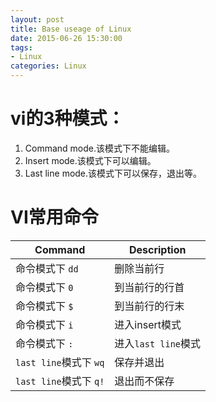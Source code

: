 ```yaml
---
layout: post
title: Base useage of Linux
date: 2015-06-26 15:30:00
tags:
- Linux
categories: Linux
---
```


# vi的3种模式：
1. Command mode.该模式下不能编辑。    
2. Insert mode.该模式下可以编辑。    
3. Last line mode.该模式下可以保存，退出等。    

# VI常用命令    

|             Command              |                          Description                              |
| -------------------------------- | ----------------------------------------------------------------- |
| 命令模式下 `dd`                    | 删除当前行                                                          |
| 命令模式下 `0`                     | 到当前行的行首                                                       |
| 命令模式下 `$`                     | 到当前行的行末                                                       |
| 命令模式下 `i`                     | 进入insert模式                                                      |
| 命令模式下 `:`                     | 进入`last line`模式                                                 |
| `last line`模式下 `wq`            | 保存并退出                                                          |
| `last line`模式下 `q!`            | 退出而不保存                                                         |

